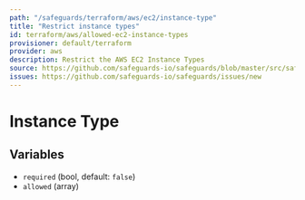 ```yaml
---
path: "/safeguards/terraform/aws/ec2/instance-type"
title: "Restrict instance types"
id: terraform/aws/allowed-ec2-instance-types
provisioner: default/terraform
provider: aws
description: Restrict the AWS EC2 Instance Types
source: https://github.com/safeguards-io/safeguards/blob/master/src/safeguards/terraform/aws/allowed-ec2-instance-types.js
issues: https://github.com/safeguards-io/safeguards/issues/new
---
```


# Instance Type

## Variables
- `required` (bool, default: `false`)
- `allowed` (array)